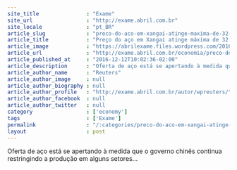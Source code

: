 ```yaml
---
site_title               : "Exame"
site_url                 : "http://exame.abril.com.br"
site_locale              : "pt_BR"
article_slug             : "preco-do-aco-em-xangai-atinge-maxima-de-32-meses"
article_title            : "Preço do aço em Xangai atinge máxima de 32 meses"
article_image            : "https://abrilexame.files.wordpress.com/2016/10/size_960_16_9_aco.jpg?quality=70&strip=all&w=960"
article_url              : "http://exame.abril.com.br/economia/preco-do-aco-em-xangai-atinge-maxima-de-32-meses/"
article_published_at     : "2016-12-12T10:02:36-02:00"
article_description      : "Oferta de aço está se apertando à medida que o governo chinês continua restringindo a produção em alguns setores..."
article_author_name      : "Reuters"
article_author_image     : null
article_author_biography : null
article_author_profile   : "http://exame.abril.com.br/autor/wpreuters/"
article_author_facebook  : null
article_author_twitter   : null
category                 : ['economy']
tags                     : ['Exame']
permalink                : "/:categories/preco-do-aco-em-xangai-atinge-maxima-de-32-meses/"
layout                   : post
---
```


Oferta de aço está se apertando à medida que o governo chinês continua restringindo a produção em alguns setores...
